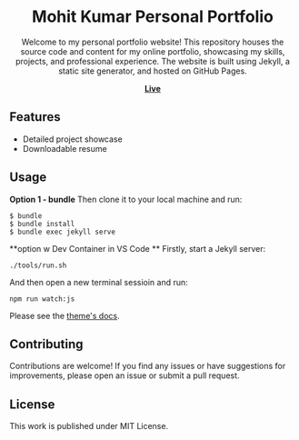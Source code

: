 <div align="center">
  
# Mohit Kumar Personal Portfolio

Welcome to my personal portfolio website! This repository houses the source code and content for my online portfolio, showcasing my skills, projects, and professional experience. The website is built using Jekyll, a static site generator, and hosted on GitHub Pages.

  
<a href="https://mohitkumar.github.io/" target="_blank" rel="noopener noreferrer"><strong>Live</strong></a>



</div>

## Features

- Detailed project showcase
- Downloadable resume


## Usage

**Option 1 - bundle**
Then clone it to your local machine and run:

```console
$ bundle
$ bundle install
$ bundle exec jekyll serve 
```

**option w Dev Container in VS Code **
Firstly, start a Jekyll server:
```
./tools/run.sh
```

And then open a new terminal sessioin and run:
```
npm run watch:js
```

Please see the [theme's docs](https://github.com/cotes2020/jekyll-theme-chirpy#documentation).

## Contributing

Contributions are welcome! If you find any issues or have suggestions for improvements, please open an issue or submit a pull request.


## License

This work is published under MIT License.
